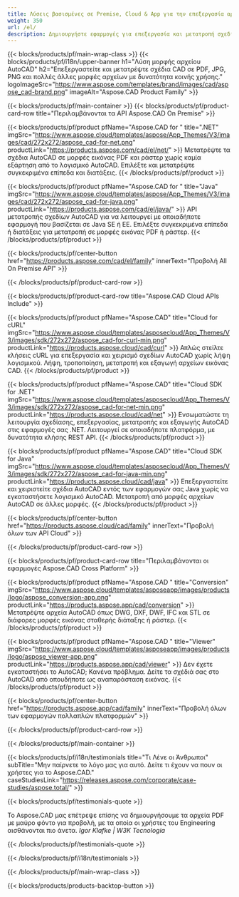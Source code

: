 ```yaml
---
title: Λύσεις βασισμένες σε Premise, Cloud & App για την επεξεργασία αρχείων AutoCAD 
weight: 350
url: /el/
description: Δημιουργήστε εφαρμογές για επεξεργασία και μετατροπή σχεδίων AutoCAD μέσω On Premise API ή SDK που βασίζονται σε Cloud. Χρησιμοποιήστε εφαρμογές πολλαπλών πλατφορμών για απόδοση ή μετατροπή αρχείων AutoCAD.
---
```


{{< blocks/products/pf/main-wrap-class >}}
{{< blocks/products/pf/i18n/upper-banner h1="Λύση μορφής αρχείου AutoCAD" h2="Επεξεργαστείτε και μετατρέψτε σχέδια CAD σε PDF, JPG, PNG και πολλές άλλες μορφές αρχείων με δυνατότητα κοινής χρήσης." logoImageSrc="https://www.aspose.com/templates/brand/images/cad/aspose_cad-brand.png" imageAlt="Aspose.CAD Product Family" >}}

{{< blocks/products/pf/main-container >}}
{{< blocks/products/pf/product-card-row title="Περιλαμβάνονται τα API Aspose.CAD On Premise" >}}

{{< blocks/products/pf/product pfName="Aspose.CAD for " title=".NET" imgSrc="https://www.aspose.cloud/templates/aspose/App_Themes/V3/images/cad/272x272/aspose_cad-for-net.png" productLink="https://products.aspose.com/cad/el/net/" >}}
Μετατρέψτε τα σχέδια AutoCAD σε μορφές εικόνας PDF και ράστερ χωρίς καμία εξάρτηση από το λογισμικό AutoCAD. Επιλέξτε και μετατρέψτε συγκεκριμένα επίπεδα και διατάξεις.
{{< /blocks/products/pf/product >}}

{{< blocks/products/pf/product pfName="Aspose.CAD for " title="Java" imgSrc="https://www.aspose.cloud/templates/aspose/App_Themes/V3/images/cad/272x272/aspose_cad-for-java.png" productLink="https://products.aspose.com/cad/el/java/" >}}
API μετατροπής σχεδίων AutoCAD για να λειτουργεί με οποιαδήποτε εφαρμογή που βασίζεται σε Java SE ή EE. Επιλέξτε συγκεκριμένα επίπεδα ή διατάξεις για μετατροπή σε μορφές εικόνας PDF ή ράστερ.
{{< /blocks/products/pf/product >}}

{{< blocks/products/pf/center-button href="https://products.aspose.com/cad/el/family" innerText="Προβολή All On Premise API" >}}

{{< /blocks/products/pf/product-card-row >}}

{{< blocks/products/pf/product-card-row title="Aspose.CAD Cloud APIs Include" >}}

{{< blocks/products/pf/product pfName="Aspose.CAD" title="Cloud for cURL" imgSrc="https://www.aspose.cloud/templates/asposecloud/App_Themes/V3/images/sdk/272x272/aspose_cad-for-curl-min.png" productLink="https://products.aspose.cloud/cad/curl" >}}
Απλώς στείλτε κλήσεις cURL για επεξεργασία και χειρισμό σχεδίων AutoCAD χωρίς λήψη λογισμικού. Λήψη, τροποποίηση, μετατροπή και εξαγωγή αρχείων εικόνας CAD.
{{< /blocks/products/pf/product >}}

{{< blocks/products/pf/product pfName="Aspose.CAD" title="Cloud SDK for .NET" imgSrc="https://www.aspose.cloud/templates/asposecloud/App_Themes/V3/images/sdk/272x272/aspose_cad-for-net-min.png" productLink="https://products.aspose.cloud/cad/net" >}}
Ενσωματώστε τη λειτουργία σχεδίασης, επεξεργασίας, μετατροπής και εξαγωγής AutoCAD στις εφαρμογές σας .NET. Λειτουργεί σε οποιαδήποτε πλατφόρμα, με δυνατότητα κλήσης REST API.
{{< /blocks/products/pf/product >}}

{{< blocks/products/pf/product pfName="Aspose.CAD" title="Cloud SDK for Java" imgSrc="https://www.aspose.cloud/templates/asposecloud/App_Themes/V3/images/sdk/272x272/aspose_cad-for-java-min.png" productLink="https://products.aspose.cloud/cad/java" >}}
Επεξεργαστείτε και χειριστείτε σχέδια AutoCAD εντός των εφαρμογών σας Java χωρίς να εγκαταστήσετε λογισμικό AutoCAD. Μετατροπή από μορφές αρχείων AutoCAD σε άλλες μορφές.
{{< /blocks/products/pf/product >}}

{{< blocks/products/pf/center-button href="https://products.aspose.cloud/cad/family" innerText="Προβολή όλων των API Cloud" >}}

{{< /blocks/products/pf/product-card-row >}}

{{< blocks/products/pf/product-card-row title="Περιλαμβάνονται οι εφαρμογές Aspose.CAD Cross Platform" >}}

{{< blocks/products/pf/product pfName="Aspose.CAD " title="Conversion" imgSrc="https://www.aspose.cloud/templates/asposeapp/images/products/logo/aspose_conversion-app.png" productLink="https://products.aspose.app/cad/conversion" >}}
Μετατρέψτε αρχεία AutoCAD όπως DWG, DXF, DWF, IFC και STL σε διάφορες μορφές εικόνας σταθερής διάταξης ή ράστερ.
{{< /blocks/products/pf/product >}}

{{< blocks/products/pf/product pfName="Aspose.CAD " title="Viewer" imgSrc="https://www.aspose.cloud/templates/asposeapp/images/products/logo/aspose_viewer-app.png" productLink="https://products.aspose.app/cad/viewer" >}}
Δεν έχετε εγκαταστήσει το AutoCAD; Κανένα πρόβλημα. Δείτε τα σχέδιά σας στο AutoCAD από οπουδήποτε ως αναπαράσταση εικόνας. 
{{< /blocks/products/pf/product >}}

{{< blocks/products/pf/center-button href="https://products.aspose.app/cad/family" innerText="Προβολή όλων των εφαρμογών πολλαπλών πλατφορμών" >}}

{{< /blocks/products/pf/product-card-row >}}

{{< /blocks/products/pf/main-container >}}

{{< blocks/products/pf/i18n/testimonials title="Τι Λένε οι Άνθρωποι" subTitle="Μην παίρνετε το λόγο μας για αυτό. Δείτε τι έχουν να πουν οι χρήστες για το Aspose.CAD." caseStudiesLink="https://releases.aspose.com/corporate/case-studies/aspose.total/" >}}

{{< blocks/products/pf/testimonials-quote >}}
<p class="first">
 Το Aspose.CAD μας επέτρεψε επίσης να δημιουργήσουμε τα αρχεία PDF με μαύρο φόντο για προβολή, με τα οποία οι χρήστες του Engineering αισθάνονται πιο άνετα.
 <em>
  Igor Klafke | W3K Tecnologia
 </em>
</p>

{{< /blocks/products/pf/testimonials-quote >}}

{{< /blocks/products/pf/i18n/testimonials >}}

{{< /blocks/products/pf/main-wrap-class >}}

{{< blocks/products/products-backtop-button >}}